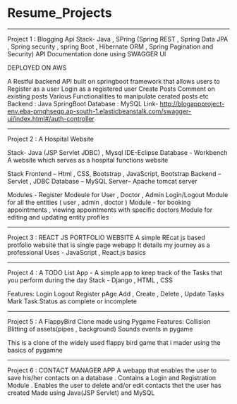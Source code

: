 # Resume_Projects




-----------------------------------------------------------------------------------------------------------------------------------------------------------------------



Project 1 : Blogging Api 
Stack- Java , SPring (Spring REST , Spring Data JPA , Spring security , spring Boot , Hibernate ORM  , Spring Pagination and Security)
API Documentation done using SWAGGER UI

DEPLOYED ON AWS

A Restful backend API built on springboot framework that allows users to 
Register as a user 
Login as a registered user
Create Posts 
Comment on existing posts
Various Functionalities to manipulate cerated posts etc
Backend : Java SpringBoot
Database : MySQL
Link- http://blogappproject-env.eba-pmqhseqp.ap-south-1.elasticbeanstalk.com/swagger-ui/index.html#/auth-controller


-----------------------------------------------------------------------------------------------------------------------------------------------------------------------



Project 2 :
A Hospital Website

Stack- Java (JSP Servlet JDBC) , Mysql
IDE-Eclipse 
Database - Workbench
A website which serves as a hospital functions website

Stack
Frontend – Html , CSS, Bootstrap , JavaScript, Bootstrap
Backend – Servlet , JDBC
Database – MySQL
Server– Apache tomcat server

Modules - 
Register Modeule for User ,   Doctor  , Admin
Login/Logout Module for all the entities ( user  , admin , doctor ) 
Module - for booking appointments   , viewing appointments with specific doctors
Module for editing and updating entity profiles


-----------------------------------------------------------------------------------------------------------------------------------------------------------------------

Project 3 :
REACT JS PORTFOLIO WEBSITE
A simple REcat js based protfolio website that is single page webapp
It details my journey as a professional
Uses - JavaScript  , React.js basics 


-----------------------------------------------------------------------------------------------------------------------------------------------------------------------

Project 4 :
A TODO List App  -  A simple app to keep track of the Tasks that you perform during the day
Stack - Django  , HTML , CSS 

Features:
	Login Logout Register pAge
	Add , Create , Delete  , Update Tasks
	Mark Task Status as complete or incomplete
	



-----------------------------------------------------------------------------------------------------------------------------------------------------------------------

Project 5 :
A FlappyBird Clone made using Pygame 
Features:
	Collision
	Blitting of assets(pipes , background)
	Sounds 
	events in pygame


This is a clone of the widely used flappy bird game that i mader using the basics of pygamne

	


-----------------------------------------------------------------------------------------------------------------------------------------------------------------------

Project 6 :
CONTACT MANAGER APP
A webapp that enables the user to save his/her contacts on a database . Contains a Login and Registration Module .
Enables the user to delete and/or edit contacts thet the user has created 
Made using Java(JSP Servlet) and MySQL











